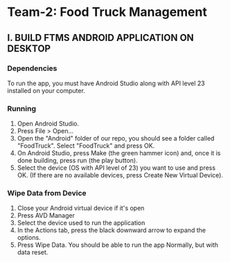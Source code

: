 # Team-2: Food Truck Management

## I. BUILD FTMS ANDROID APPLICATION ON DESKTOP

### Dependencies
To run the app, you must have Android Studio along with API level 23 installed on your computer.

### Running
1. Open Android Studio.
2. Press File > Open...
3. Open the "Android" folder of our repo, you should see a folder called "FoodTruck". Select "FoodTruck" and press OK.
4. On Android Studio, press Make (the green hammer icon) and, once it is done building, press run (the play button).
5. Select the device (OS with API level of 23) you want to use and press OK. (If there are no available devices, press Create New Virtual Device).

### Wipe Data from Device

1. Close your Android virtual device if it's open
2. Press AVD Manager
3. Select the device used to run the application
4. In the Actions tab, press the black downward arrow to expand the options.
5. Press Wipe Data. You should be able to run the app Normally, but with data reset.
